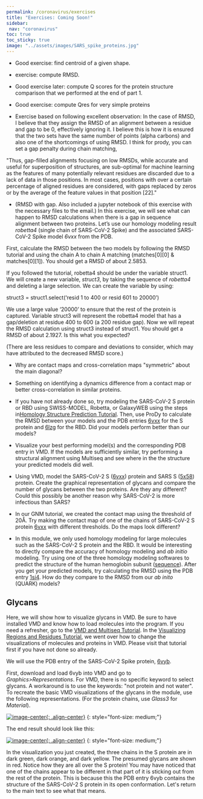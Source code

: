 ```yaml
---
permalink: /coronavirus/exercises
title: "Exercises: Coming Soon!"
sidebar:
 nav: "coronavirus"
toc: true
toc_sticky: true
image: "../assets/images/SARS_spike_proteins.jpg"
---
```


* Good exercise: find centroid of a given shape.

* exercise: compute RMSD.

* Good exercise later: compute Q scores for the protein structure comparison that we performed at the end of part 1.

* Good exercise: compute Qres for very simple proteins

* Exercise based on following excellent observation: In the case of RMSD, I believe that they assign the RMSD of an alignment between a residue and gap to be 0, effectively ignoring it. I believe this is how it is ensured that the two sets have the same number of points (alpha carbons) and also one of the shortcomings of using RMSD. I think for prody, you can set a gap penalty during chain matching,

"Thus, gap-filled alignments focusing on low RMSDs, while accurate and useful for superposition of structures, are sub-optimal for machine learning as the features of many potentially relevant residues are discarded due to a lack of data in those positions. In most cases, positions with over a certain percentage of aligned residues are considered, with gaps replaced by zeros or by the average of the feature values in that position [22]."

* (RMSD with gap. Also included a jupyter notebook of this exercise with the necessary files to the email.) In this exercise, we will see what can happen to RMSD calculations when there is a gap in sequence alignment between two proteins. Let’s use our homology modeling result *robetta4* (single chain of SARS-CoV-2 Spike) and the associated SARS-CoV-2 Spike model *6vxx* from the PDB.

First, calculate the RMSD between the two models by following the RMSD tutorial and using the chain A to chain A matching (matches[0][0] & matches[0][1]). You should get a RMSD of about 2.5853.

If you followed the tutorial, robetta4 should be under the variable struct1. We will create a new variable, *struct3*, by taking the sequence of *robetta4* and deleting a large selection. We can create the variable by using:

struct3 = struct1.select(‘resid 1 to 400 or resid 601 to 20000’)

We use a large value ‘20000’ to ensure that the rest of the protein is captured. Variable struct3 will represent the robetta4 model that has a gap/deletion at residue 400 to 600 (a 200 residue gap). Now we will repeat the RMSD calculation using struct3 instead of struct1. You should get a RMSD of about 2.1927. Is this what you expected?

(There are less residues to compare and deviations to consider, which may have attributed to the decreased RMSD score.)



* Why are contact maps and cross-correlation maps "symmetric" about the main diagonal?

* Something on identifying a dynamics difference from a contact map or better cross-correlation in similar proteins.

* If you have not already done so, try modeling the SARS-CoV-2 S protein or RBD using SWISS-MODEL, Robetta, or GalaxyWEB using the steps in<a href="tutorial_homology" target="blank">Homology Structure Prediction Tutorial</a>. Then, use ProDy to calculate the RMSD between your models and the PDB entries <a href="http://www.rcsb.org/structure/6VXX" target="blank">6vxx</a> for the S protein and <a href="http://www.rcsb.org/structure/6LZG" target="blank">6lzg</a> for the RBD. Did your models perform better than our models?

* Visualize your best performing model(s) and the corresponding PDB entry in VMD. If the models are sufficiently similar, try performing a structural alignment using Multiseq and see where in the the structure your predicted models did well.

* Using VMD, model the SARS-CoV-2 S (<a href="http://www.rcsb.org/structure/6VXX" target="blank">6vxx</a>) protein and SARS S (<a href="https://www.rcsb.org/structure/5X58" target="blank">5x58</a>) protein. Create the graphical representation of glycans and compare the number of glycans between the two proteins. Are they any different? Could this possibly be another reason why SARS-CoV-2 is more infectious than SARS?

* In our GNM tutorial, we created the contact map using the threshold of 20Å. Try making the contact map of one of the chains of SARS-CoV-2 S protein [6vxx](http://www.rcsb.org/structure/6VXX) with different thresholds. Do the maps look different?

* In this module, we only used homology modeling for large molecules such as the SARS-CoV-2 S protein and the RBD. It would be interesting to directly compare the accuracy of homology modeling and *ab initio* modeling. Try using one of the three homology modeling softwares to predict the structure of the human hemoglobin subunit ([sequence](../_pages/coronavirus/files/Human_Hemoglobin_subunit_alpha_Seq.txt)). After you get your predicted models, try calculating the RMSD using the PDB entry [1si4](https://www.rcsb.org/structure/1sI4). How do they compare to the RMSD from our *ab inito* (QUARK) models?

## Glycans

Here, we will show how to visualize glycans in VMD. Be sure to have installed VMD and know how to load molecules into the program. If you need a refresher, go to the <a href="tutorial_multiseq" target="_blank">VMD and Multiseq Tutorial</a>. In the <a href="tutorial_visualization" target="_blank">Visualizing Regions and Residues Tutorial</a>, we went over how to change the visualizations of molecules and proteins in VMD. Please visit that tutorial first if you have not done so already.

We will use the PDB entry of the SARS-CoV-2 Spike protein, <a href="https://www.rcsb.org/structure/6VYB" target="_blank">6vyb</a>.

First, download and load 6vyb into VMD and go to *Graphics>Representations*. For VMD, there is no specific keyword to select glycans. A workaround is to use the keywords: "not protein and not water". To recreate the basic VMD visualizations of the glycans in the module, use the following representations. (For the protein chains, use *Glass3* for *Material*).

[![image-center](../assets/images/600px/GlycanImage1.png){: .align-center}](../assets/images/GlycanImage1.png)
{: style="font-size: medium;"}

The end result should look like this:

[![image-center](../assets/images/600px/GlycanImage2.png){: .align-center}](../assets/images/GlycanImage2.png)
{: style="font-size: medium;"}

In the visualization you just created, the three chains in the S protein are in dark green, dark orange, and dark yellow. The presumed glycans are shown in red. Notice how they are all over the S protein! You may have noticed that one of the chains appear to be different in that part of it is sticking out from the rest of the protein. This is because this the PDB entry 6vyb contains the structure of the SARS-CoV-2 S protein in its open conformation. Let's return to the main text to see what that means.
